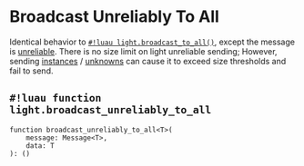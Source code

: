 # Broadcast Unreliably To All

Identical behavior to [`#!luau light.broadcast_to_all()`](./broadcast_to_all.md), except the message is
<a href="https://create.roblox.com/docs/reference/engine/classes/UnreliableRemoteEvent" target="_blank">unreliable</a>.
There is no size limit on light unreliable sending; However, sending
[instances](../../../datatypes/instance.md) /
[unknowns](../../../datatypes/unknown.md) can cause it to exceed size thresholds and fail to send.

## `#!luau function light.broadcast_unreliably_to_all`

```luau title='<!-- server --> <!-- sync -->'
function broadcast_unreliably_to_all<T>(
    message: Message<T>,
    data: T
): ()
```
